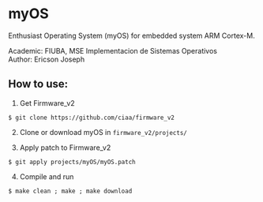 # myOS

Enthusiast Operating System (myOS) for embedded system ARM Cortex-M.

Academic: FIUBA, MSE Implementacion de Sistemas Operativos  
Author: Ericson Joseph

## How to use:

1. Get Firmware_v2

`$ git clone https://github.com/ciaa/firmware_v2`  

2. Clone or download myOS in `firmware_v2/projects/`

3. Apply patch to Firmware_v2

`$ git apply projects/myOS/myOS.patch`

4. Compile and run

`$ make clean ; make ; make download`